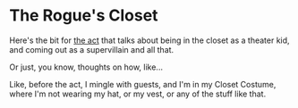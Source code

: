 # The Rogue's Closet

Here's the bit for [the act][] that talks about being in the closet as a theater kid, and coming out as a supervillain and all that.

[the act]: 384199c8-03a8-4771-98f8-ea0111fe78b6.md

Or just, you know, thoughts on how, like...

Like, before the act, I mingle with guests, and I'm in my Closet Costume, where I'm not wearing my hat, or my vest, or any of the stuff like that.
